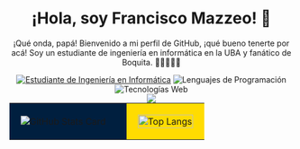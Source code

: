 <!DOCTYPE html>
<html lang="en">
<head>
    <meta charset="UTF-8">
    <meta name="viewport" content="width=device-width, initial-scale=1.0">
</head>
<body>
    <h1 style="text-align: center;">¡Hola, soy Francisco Mazzeo! 👋</h1>
    <p style="text-align: center;">¡Qué onda, papá! Bienvenido a mi perfil de GitHub, ¡qué bueno tenerte por acá! Soy un estudiante de ingeniería en informática en la UBA y fanático de Boquita. 🐔🐔🐔🔪🔪</p>
    <div style="text-align: center;">
        <a href="https://www.uba.ar/"><img src="https://img.shields.io/badge/Estudiante-Ingenier%C3%ADa%20en%20Inform%C3%A1tica-blue" alt="Estudiante de Ingeniería en Informática"></a>
        <img src="https://img.shields.io/badge/Lenguajes-C%20%7C%20Python%20%7C%20JavaScript%20%7C%20Bash-yellow" alt="Lenguajes de Programación">
        <img src="https://img.shields.io/badge/Tecnolog%C3%ADas%20Web-HTML%20%7C%20CSS%20%7C%20JavaScript-blue" alt="Tecnologías Web">
        
<div style="text-align: center;">
    <img src="https://media1.tenor.com/m/ECsezOJfFP0AAAAd/martin-palermo-boca.gif">
</div>

  <table style="margin: 0 auto;">
        <tr>
            <td width="60%" style="background-color: #001F3F; padding: 20px;">
                <img src="https://github-readme-stats.vercel.app/api?username=ElMalditoNINE9&show_icons=true&theme=blueberry" alt="GitHub Stats Card">
            </td>
            <td width="40%" style="background-color: #FFDC00; padding: 20px;">
                <a href="https://github.com/anuraghazra/github-readme-stats">
                    <img src="https://github-readme-stats.vercel.app/api/top-langs/?username=ElMalditoNINE9&layout=compact&theme=blueberry" alt="Top Langs" width="100%">
                </a>
            </td>
        </tr>
    </table>
</body>
</html>
